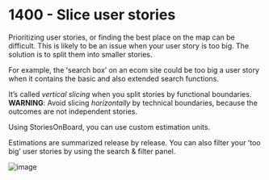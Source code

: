 # 1400 - Slice user stories

Prioritizing user stories, or finding the best place on the map can be difficult. This is likely to be an issue when your user story is too big. The solution is to split them into smaller stories.

For example, the ʻsearch boxʼ on an ecom site could be too big a user story when it contains the basic and also extended search functions.

Itʼs called *vertical slicing* when you split stories by functional boundaries. **WARNING**: Avoid slicing *horizontally* by technical boundaries, because the outcomes are not independent stories. 

Using StoriesOnBoard, you can use custom estimation units.

Estimations are summarized release by release. You can also filter your ʻtoo bigʼ user stories by using the search & filter panel.

![image](https://github.com/user-attachments/assets/b7046911-cd4f-4cb4-bf2c-8efa3724c220)
